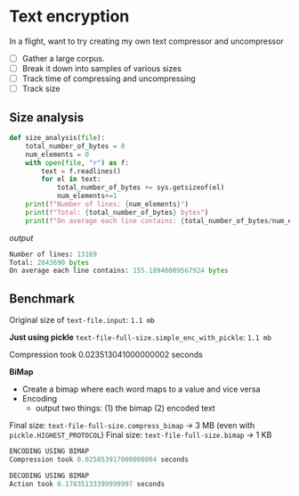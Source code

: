 # Text encryption

In a flight, want to try creating my own text compressor and uncompressor

- [ ] Gather a large corpus. 
- [ ] Break it down into samples of various sizes 
- [ ] Track time of compressing and uncompressing
- [ ] Track size 

## Size analysis

```python
def size_analysis(file):
    total_number_of_bytes = 0
    num_elements = 0
    with open(file, "r") as f:
        text = f.readlines()
        for el in text:
            total_number_of_bytes += sys.getsizeof(el)
            num_elements+=1
    print(f"Number of lines: {num_elements}")
    print(f"Total: {total_number_of_bytes} bytes")
    print(f"On average each line contains: {total_number_of_bytes/num_elements} bytes")
```

*output*
```python
Number of lines: 13169
Total: 2043690 bytes
On average each line contains: 155.18946009567924 bytes
```




## Benchmark
Original size of `text-file.input`: `1.1 mb` 

**Just using pickle**
`text-file-full-size.simple_enc_with_pickle`: `1.1 mb`

Compression took 0.023513041000000002 seconds

**BiMap**
- Create a bimap where each word maps to a value and vice versa
- Encoding
  - output two things: (1) the bimap (2) encoded text


Final size: `text-file-full-size.compress_bimap` -> 3 MB (even with `pickle.HIGHEST_PROTOCOL`)
Final size: `text-file-full-size.bimap` -> 1 KB
```python
ENCODING USING BIMAP
Compression took 0.025853917000000004 seconds

```

```python
DECODING USING BIMAP
Action took 0.17835133399999997 seconds
```